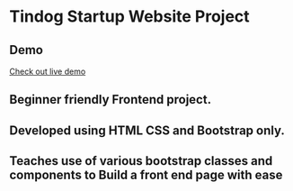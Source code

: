 # Tindog Startup Website Project
## Demo
[Check out live demo](https://coderpriyanshu007.github.io/Tindog-startup-LandingPage/)
## Beginner friendly Frontend project.
## Developed using HTML CSS and Bootstrap only.
## Teaches use of various bootstrap classes and components to Build a front end page with ease
